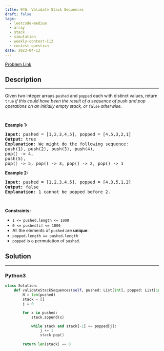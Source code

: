```yaml
---
title: 946. Validate Stack Sequences
draft: false
tags: 
  - leetcode-medium
  - array
  - stack
  - simulation
  - weekly-contest-112
  - contest-question
date: 2023-04-13
---
```


[Problem Link](https://leetcode.com/problems/validate-stack-sequences/)

## Description

---
<p>Given two integer arrays <code>pushed</code> and <code>popped</code> each with distinct values, return <code>true</code><em> if this could have been the result of a sequence of push and pop operations on an initially empty stack, or </em><code>false</code><em> otherwise.</em></p>

<p>&nbsp;</p>
<p><strong class="example">Example 1:</strong></p>

<pre>
<strong>Input:</strong> pushed = [1,2,3,4,5], popped = [4,5,3,2,1]
<strong>Output:</strong> true
<strong>Explanation:</strong> We might do the following sequence:
push(1), push(2), push(3), push(4),
pop() -&gt; 4,
push(5),
pop() -&gt; 5, pop() -&gt; 3, pop() -&gt; 2, pop() -&gt; 1
</pre>

<p><strong class="example">Example 2:</strong></p>

<pre>
<strong>Input:</strong> pushed = [1,2,3,4,5], popped = [4,3,5,1,2]
<strong>Output:</strong> false
<strong>Explanation:</strong> 1 cannot be popped before 2.
</pre>

<p>&nbsp;</p>
<p><strong>Constraints:</strong></p>

<ul>
	<li><code>1 &lt;= pushed.length &lt;= 1000</code></li>
	<li><code>0 &lt;= pushed[i] &lt;= 1000</code></li>
	<li>All the elements of <code>pushed</code> are <strong>unique</strong>.</li>
	<li><code>popped.length == pushed.length</code></li>
	<li><code>popped</code> is a permutation of <code>pushed</code>.</li>
</ul>


## Solution

---
### Python3
``` py title='validate-stack-sequences'
class Solution:
    def validateStackSequences(self, pushed: List[int], popped: List[int]) -> bool:
        N = len(pushed)
        stack = []
        j = 0

        for x in pushed:
            stack.append(x)

            while stack and stack[-1] == popped[j]:
                j += 1
                stack.pop()
        
        return len(stack) == 0
```

